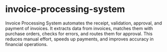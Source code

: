 # invoice-processing-system
Invoice Processing System automates the receipt, validation, approval, and payment of invoices. It extracts data from invoices, matches them with purchase orders, checks for errors, and routes them for approval. This reduces manual effort, speeds up payments, and improves accuracy in financial operations.
